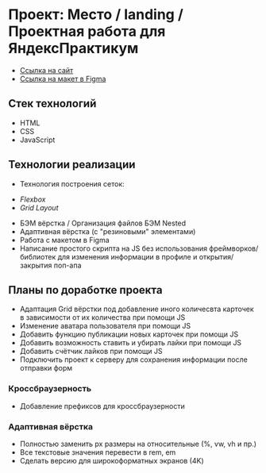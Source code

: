 # Проект: Место / landing / Проектная работа для ЯндексПрактикум

- [Ссылка на сайт](https://hannahstarling.github.io/mesto/)
- [Ссылка на макет в Figma](https://www.figma.com/file/2cn9N9jSkmxD84oJik7xL7/JavaScript.-Sprint-4?node-id=0%3A1)

## Стек технологий

- HTML
- CSS
- JavaScript

## Технологии реализации

- Технология построения сеток:

* _Flexbox_
* _Grid Layout_

- БЭМ вёрстка / Организация файлов БЭМ Nested
- Адаптивная вёрстка (с "резиновыми" элементами)
- Работа с макетом в Figma
- Написание простого скрипта на JS без использования фреймворков/библиотек для изменения информации в профиле и открытия/закрытия поп-апа

## Планы по доработке проекта

- Адаптация Grid вёрстки под добавление иного количесвта карточек в зависимости от их количества при помощи JS
- Изменение аватара пользователя при помощи JS
- Добавить функцию публикации новых карточек при помощи JS
- Добавить возможность ставить и убирать лайки при помощи JS
- Добавить счётчик лайков при помощи JS
- Подключить проект к серверу для сохранения информации после отправки форм

### Кроссбраузерность

- Добавление префиксов для кроссбраузерности

### Адаптивная вёрстка

- Полностью заменить px размеры на относительные (%, vw, vh и пр.)
- Все текстовые значения перевести в rem, em
- Сделать версию для широкоформатных экранов (4K)

